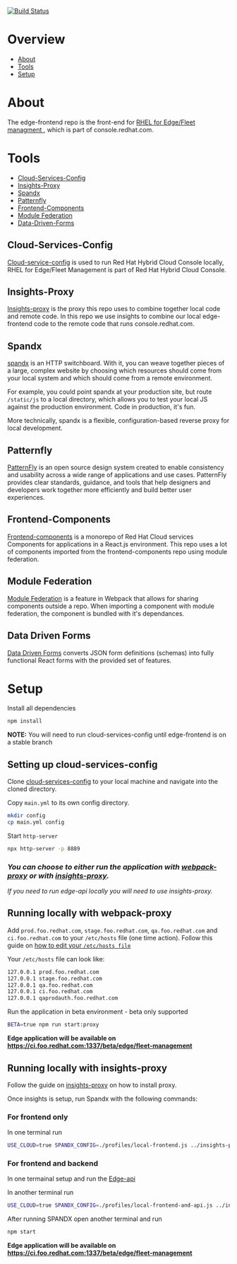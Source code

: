 [![Build Status](https://travis-ci.com/RedHatInsights/edge-frontend.svg?branch=master)](https://travis-ci.com/RedHatInsights/edge-frontend)

# Overview
- [About](#about)
- [Tools](#tools)
- [Setup](#setup)

# About
The edge-frontend repo is the front-end for [RHEL for Edge/Fleet managment ](https://console.stage.redhat.com/edge/fleet-management), which is part of console.redhat.com.

# Tools
- [Cloud-Services-Config](#cloud-services-config)
- [Insights-Proxy](#insights-proxy)
- [Spandx](#spandx)
- [Patternfly](#patternfly)
- [Frontend-Components](#frontend-components)
- [Module Federation](#module-federation)
- [Data-Driven-Forms](#data-driven-forms)

## Cloud-Services-Config
[Cloud-service-config](https://github.com/RedHatInsights/cloud-services-config) is used to run Red Hat Hybrid Cloud Console locally, RHEL for Edge/Fleet Management is part of Red Hat Hybrid Cloud Console. 

## Insights-Proxy
[Insights-proxy](https://github.com/RedHatInsights/insights-proxy) is the proxy this repo uses to combine together local code and remote code. In this repo we use insights to combine our local edge-frontend code to the remote code that runs console.redhat.com.

## Spandx
[spandx](https://github.com/redhataccess/spandx) is an HTTP switchboard. With it, you can weave together pieces of a large, complex website by choosing which resources should come from your local system and which should come from a remote environment.

For example, you could point spandx at your production site, but route `/static/js` to a local directory, which allows you to test your local JS against the production environment. Code in production, it's fun.

More technically, spandx is a flexible, configuration-based reverse proxy for local development.

## Patternfly
[PatternFly](https://www.patternfly.org/v4/) is an open source design system created to enable consistency and usability across a wide range of applications and use cases. PatternFly provides clear standards, guidance, and tools that help designers and developers work together more efficiently and build better user experiences.

## Frontend-Components
[Frontend-components](https://github.com/RedHatInsights/frontend-components) is a monorepo of Red Hat Cloud services Components for applications in a React.js environment. This repo uses a lot of components imported from the frontend-components repo using module federation.

## Module Federation
[Module Federation](https://webpack.js.org/concepts/module-federation/) is a feature in Webpack that allows for sharing components outside a repo. When importing a component with module federation, the component is bundled with it's dependances.

## Data Driven Forms
[Data Driven Forms](https://data-driven-forms.org/) converts JSON form definitions (schemas) into fully functional React forms with the provided set of features.

# Setup
Install all dependencies
```bash
npm install
```
**NOTE:**
You will need to run cloud-services-config until edge-frontend is on a stable branch

## Setting up cloud-services-config

Clone [cloud-services-config](https://github.com/RedHatInsights/cloud-services-config) to your local machine and navigate into the cloned directory.

Copy `main.yml` to its own config directory.

```bash
mkdir config
cp main.yml config
```

Start `http-server`
```bash
npx http-server -p 8889
```
### *You can choose to either run the application with [webpack-proxy](#running-locally-with-webpack-proxy) or with [insights-proxy](#running-locally-with-insights-proxy).*
*If you need to run edge-api locally you will need to use insights-proxy.*

## Running locally with webpack-proxy

Add `prod.foo.redhat.com`, `stage.foo.redhat.com`, `qa.foo.redhat.com` and  `ci.foo.redhat.com` to your `/etc/hosts` file (one time action). Follow this guide on [how to edit your `/etc/hosts file`](https://docs.rackspace.com/support/how-to/modify-your-hosts-file/)

Your `/etc/hosts` file can look like:

```bash
127.0.0.1 prod.foo.redhat.com
127.0.0.1 stage.foo.redhat.com
127.0.0.1 qa.foo.redhat.com
127.0.0.1 ci.foo.redhat.com
127.0.0.1 qaprodauth.foo.redhat.com
```

Run the application in beta environment - beta only supported
```bash
BETA=true npm run start:proxy
```
**Edge application will be available on https://ci.foo.redhat.com:1337/beta/edge/fleet-management**

## Running locally with insights-proxy

Follow the guide on [insights-proxy](https://github.com/RedHatInsights/insights-proxy) on how to install proxy.

Once insights is setup, run Spandx with the following commands:

### **For frontend only**
In one terminal run
```bash
USE_CLOUD=true SPANDX_CONFIG=./profiles/local-frontend.js ../insights-proxy/scripts/run.sh
```

### **For frontend and backend** 

In one termainal setup and run the [Edge-api](https://github.com/RedHatInsights/edge-api)

In another terminal run
 
```bash
USE_CLOUD=true SPANDX_CONFIG=./profiles/local-frontend-and-api.js ../insights-proxy/scripts/run.sh
```

After running SPANDX open another terminal and run

```bash
npm start
```
**Edge application will be available on https://ci.foo.redhat.com:1337/beta/edge/fleet-management**
